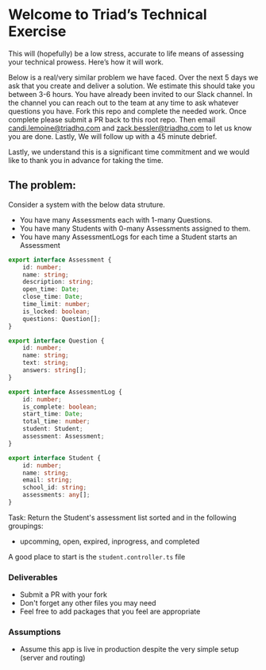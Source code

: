 # Welcome to Triad’s Technical Exercise

This will (hopefully) be a low stress, accurate to life means of assessing your technical prowess. Here’s how it will work.

Below is a real/very similar problem we have faced. Over the next 5 days we ask that you create and deliver a solution. We estimate this should take you between 3-6 hours. You have already been invited to our Slack channel. In the channel you can reach out to the team at any time to ask whatever questions you have. Fork this repo and complete the needed work.  Once complete please submit a PR back to this root repo.  Then email candi.lemoine@triadhq.com and zack.bessler@triadhq.com to let us know you are done.  Lastly, We will follow up with a 45 minute debrief.

Lastly, we understand this is a significant time commitment and we would like to thank you in advance for taking the time.

## The problem:

Consider a system with the below data struture.

-   You have many Assessments each with 1-many Questions.
-   You have many Students with 0-many Assessments assigned to them.
-   You have many AssessmentLogs for each time a Student starts an Assessment

```typescript
export interface Assessment {
    id: number;
    name: string;
    description: string;
    open_time: Date;
    close_time: Date;
    time_limit: number;
    is_locked: boolean;
    questions: Question[];
}

export interface Question {
    id: number;
    name: string;
    text: string;
    answers: string[];
}

export interface AssessmentLog {
    id: number;
    is_complete: boolean;
    start_time: Date;
    total_time: number;
    student: Student;
    assessment: Assessment;
}

export interface Student {
    id: number;
    name: string;
    email: string;
    school_id: string;
    assessments: any[];
}
```

Task: Return the Student's assessment list sorted and in the following groupings:

-   upcomming, open, expired, inprogress, and completed

A good place to start is the `student.controller.ts` file


### Deliverables

-   Submit a PR with your fork
-   Don't forget any other files you may need
-   Feel free to add packages that you feel are appropriate

### Assumptions 
-   Assume this app is live in production despite the very simple setup (server and routing)
